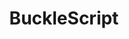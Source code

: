 ---
blog: https://bucklescript.github.io/blog/
codehost: https://github.com/bucklescript/bucklescript
logohandle: github_bucklescript
sort: bucklescript
title: BuckleScript
website: https://bucklescript.github.io/
---